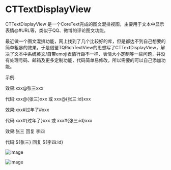 # CTTextDisplayView

CTTextDisplayView 是一个CoreText完成的图文混排视图，主要用于文本中显示表情@#URL等，类似于QQ、微博的评论图文功能。

最近做一个图文混排功能，网上找到了几个比较好的库，但是都达不到自己想要的简单粗暴的效果，于是借鉴TQRichTextView的思想写了CTTextDisplayView，解决了文本中系统英文/自带emoji表情行距不一样、表情大小定制等一些问题，并没有处理号码、邮箱及更多定制功能，代码简单易修改，所以需要的可以自己添加功能。

示例:

  效果:xxx@张三xxx

  代码:xxx@{张三}xxx 或 xxx@{张三:id}xxx
	


  效果:xxx#过年了#xxx

  代码:xxx#{过年了}xxx  或  xxx#{张三:id}xxx



  效果:张三 回复 李四

  代码:${张三} 回复 ${李四:id}

![image](https://github.com/BrownCN023/CTTextDisplayView/blob/master/Simulator%20Screen%20Shot%202016%E5%B9%B44%E6%9C%882%E6%97%A5%20%E4%B8%8B%E5%8D%885.30.39.png)

![image](https://github.com/BrownCN023/CTTextDisplayView/blob/master/Simulator%20Screen%20Shot%202016%E5%B9%B44%E6%9C%882%E6%97%A5%20%E4%B8%8B%E5%8D%885.30.43.png)

